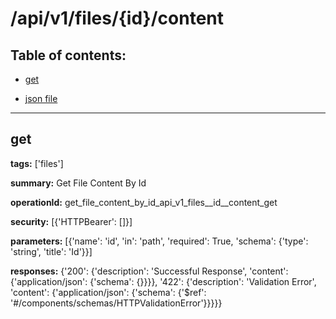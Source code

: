 # /api/v1/files/{id}/content

## Table of contents:
- [get](#get)

- [json file](./_api_v1_files_{id}_content.json)

---
<a name="get"></a>
## get

**tags:** ['files']

**summary:** Get File Content By Id

**operationId:** get_file_content_by_id_api_v1_files__id__content_get

**security:** [{'HTTPBearer': []}]

**parameters:** [{'name': 'id', 'in': 'path', 'required': True, 'schema': {'type': 'string', 'title': 'Id'}}]

**responses:** {'200': {'description': 'Successful Response', 'content': {'application/json': {'schema': {}}}}, '422': {'description': 'Validation Error', 'content': {'application/json': {'schema': {'$ref': '#/components/schemas/HTTPValidationError'}}}}}

